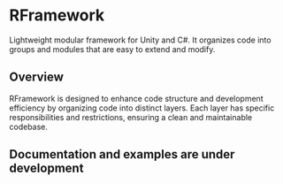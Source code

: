 # RFramework
 Lightweight modular framework for Unity and C#. It organizes code into groups and modules that are easy to extend and modify.

## Overview

RFramework is designed to enhance code structure and development efficiency by organizing code into distinct layers. Each layer has specific responsibilities and restrictions, ensuring a clean and maintainable codebase.



## Documentation and examples are under development
